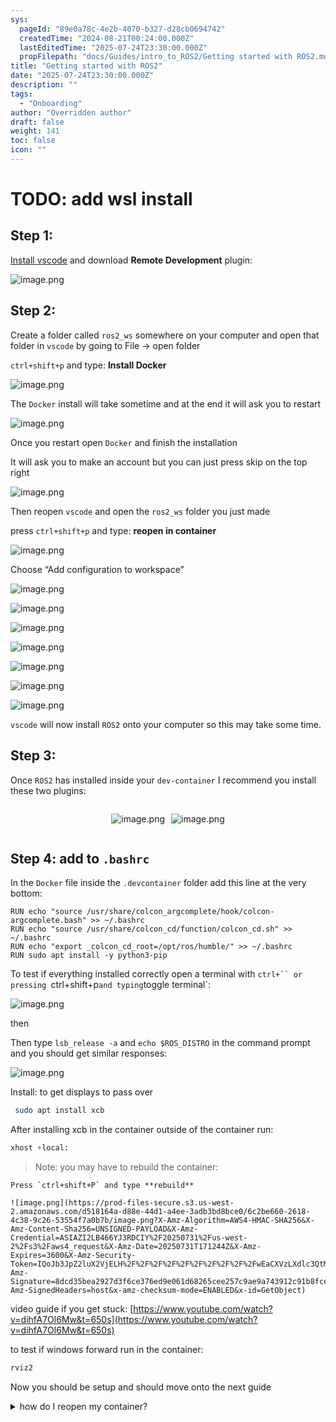 ```yaml
---
sys:
  pageId: "89e0a78c-4e2b-4070-b327-d28cb0694742"
  createdTime: "2024-08-21T00:24:00.000Z"
  lastEditedTime: "2025-07-24T23:30:00.000Z"
  propFilepath: "docs/Guides/intro_to_ROS2/Getting started with ROS2.md"
title: "Getting started with ROS2"
date: "2025-07-24T23:30:00.000Z"
description: ""
tags:
  - "Onboarding"
author: "Overridden author"
draft: false
weight: 141
toc: false
icon: ""
---
```


# TODO: add wsl install

## Step 1:

[Install vscode](https://code.visualstudio.com/download) and download **Remote Development** plugin:

![image.png](https://prod-files-secure.s3.us-west-2.amazonaws.com/d518164a-d88e-44d1-a4ee-3adb3bd8bce0/efb52993-1881-4a40-b95e-6f020334f022/image.png?X-Amz-Algorithm=AWS4-HMAC-SHA256&X-Amz-Content-Sha256=UNSIGNED-PAYLOAD&X-Amz-Credential=ASIAZI2LB46645K3P34P%2F20250731%2Fus-west-2%2Fs3%2Faws4_request&X-Amz-Date=20250731T171239Z&X-Amz-Expires=3600&X-Amz-Security-Token=IQoJb3JpZ2luX2VjELH%2F%2F%2F%2F%2F%2F%2F%2F%2F%2FwEaCXVzLXdlc3QtMiJHMEUCIAFUIW7LtYigpakWJt7v%2BsEnrb0e0TAEXr%2F6NHPZ0rUrAiEA17hmeRJBBhWXb%2Bb82sSVcUTQ16LfrvxI4xJbbKWVtMAqiAQI2v%2F%2F%2F%2F%2F%2F%2F%2F%2F%2FARAAGgw2Mzc0MjMxODM4MDUiDGtm29MaHZUGQ8XAOircA8RIJMq6yglP1O9fMF0KXUijGxx3l7aI%2FwjRSsl79piyfTXwR5er92Z5aBmQvBFAMEpDgQOvYTyz6yOLxs2%2B9AjyvRE5Sz27sPcz7y0lfEpzfGhNo1ih5CJmw4ar%2Fxo%2BWUS2L9j%2FzrljRMzCdZl97Rewfle0SqXQ%2FYzxK%2Fb8M0LNy63zHW84NcwWuEqTnT0oldLQT1KgKoYjhLA9OyIZas9asNkymEfLdeSj7bhCBCDI%2BFPETlQ8ia2n%2BtzAoXpqRZ7aR4sbk9njtVW9oyu5f8GlwkPZ8c9fa0AJYyj24fSgcI7eBeStu6adICO9XpGMZTiIbsSKmJEJykNXH5HV6CufW0%2B4cxnkrYiTmpljXiD110s4y1VkjY2yDxdJa5GfgLC7e0VuEG0hJpLI%2Fo%2Fydj9WSbrjdKHCNS8oXee8P%2BZ9lbTFiMJJ3HIdc8IajKC%2B7r9Dma9upN%2BDXEoqph9LD3D9PEv7oHOx7BwkIgnEK3Fh3H2zd3HnYTrrq4%2FmFTe6R8lgJnnJwMt4HRg3oDLipjXUhfNW1Y6k7CaQr8p8dMbDwmQZ%2BYMsElhy0o%2FCOEXf2WD1DmXih3zT5UwR26Im%2FT0VeCHw69JhqdAKBgZlAgYLRj%2B%2BwpX4wJVV3KHIMN23rsQGOqUBhHIiiSK436%2Fj1cJFvL%2BbXiFw7h0mplyQ3op7batJ26qUcL%2FvfJn5TPGaU6WPbIWT4L2BLphUiNn%2BC6mppR7qigAPf%2FSdlFq0Z%2BmCoY9uAAeXXWzyAYIprh9jI6OL8vX9W9RpkQ53zgTJTx4oOvJfAdQid537WaxIgUceVKG1%2FSCkQTQbQuuDfxaS5zNAkHs4lzJPWm3T8KjVeT74%2FPVVxJ9iWnfg&X-Amz-Signature=782d8358dd5308f39c42970f8d644213ae1b24ece84f60a4bd3ecd71a08f1695&X-Amz-SignedHeaders=host&x-amz-checksum-mode=ENABLED&x-id=GetObject)

## Step 2:

Create a folder called `ros2_ws` somewhere on your computer and open that folder in `vscode` by going to File → open folder 

`ctrl+shift+p` and type: **Install Docker**

![image.png](https://prod-files-secure.s3.us-west-2.amazonaws.com/d518164a-d88e-44d1-a4ee-3adb3bd8bce0/2269dc0e-1cd5-47ff-bceb-c04ad9b2eab0/image.png?X-Amz-Algorithm=AWS4-HMAC-SHA256&X-Amz-Content-Sha256=UNSIGNED-PAYLOAD&X-Amz-Credential=ASIAZI2LB46645K3P34P%2F20250731%2Fus-west-2%2Fs3%2Faws4_request&X-Amz-Date=20250731T171239Z&X-Amz-Expires=3600&X-Amz-Security-Token=IQoJb3JpZ2luX2VjELH%2F%2F%2F%2F%2F%2F%2F%2F%2F%2FwEaCXVzLXdlc3QtMiJHMEUCIAFUIW7LtYigpakWJt7v%2BsEnrb0e0TAEXr%2F6NHPZ0rUrAiEA17hmeRJBBhWXb%2Bb82sSVcUTQ16LfrvxI4xJbbKWVtMAqiAQI2v%2F%2F%2F%2F%2F%2F%2F%2F%2F%2FARAAGgw2Mzc0MjMxODM4MDUiDGtm29MaHZUGQ8XAOircA8RIJMq6yglP1O9fMF0KXUijGxx3l7aI%2FwjRSsl79piyfTXwR5er92Z5aBmQvBFAMEpDgQOvYTyz6yOLxs2%2B9AjyvRE5Sz27sPcz7y0lfEpzfGhNo1ih5CJmw4ar%2Fxo%2BWUS2L9j%2FzrljRMzCdZl97Rewfle0SqXQ%2FYzxK%2Fb8M0LNy63zHW84NcwWuEqTnT0oldLQT1KgKoYjhLA9OyIZas9asNkymEfLdeSj7bhCBCDI%2BFPETlQ8ia2n%2BtzAoXpqRZ7aR4sbk9njtVW9oyu5f8GlwkPZ8c9fa0AJYyj24fSgcI7eBeStu6adICO9XpGMZTiIbsSKmJEJykNXH5HV6CufW0%2B4cxnkrYiTmpljXiD110s4y1VkjY2yDxdJa5GfgLC7e0VuEG0hJpLI%2Fo%2Fydj9WSbrjdKHCNS8oXee8P%2BZ9lbTFiMJJ3HIdc8IajKC%2B7r9Dma9upN%2BDXEoqph9LD3D9PEv7oHOx7BwkIgnEK3Fh3H2zd3HnYTrrq4%2FmFTe6R8lgJnnJwMt4HRg3oDLipjXUhfNW1Y6k7CaQr8p8dMbDwmQZ%2BYMsElhy0o%2FCOEXf2WD1DmXih3zT5UwR26Im%2FT0VeCHw69JhqdAKBgZlAgYLRj%2B%2BwpX4wJVV3KHIMN23rsQGOqUBhHIiiSK436%2Fj1cJFvL%2BbXiFw7h0mplyQ3op7batJ26qUcL%2FvfJn5TPGaU6WPbIWT4L2BLphUiNn%2BC6mppR7qigAPf%2FSdlFq0Z%2BmCoY9uAAeXXWzyAYIprh9jI6OL8vX9W9RpkQ53zgTJTx4oOvJfAdQid537WaxIgUceVKG1%2FSCkQTQbQuuDfxaS5zNAkHs4lzJPWm3T8KjVeT74%2FPVVxJ9iWnfg&X-Amz-Signature=f90e21ebf1abefbda358f3132dc1bd725d5af0a9f19b9d4b3ee6ab8e223b7632&X-Amz-SignedHeaders=host&x-amz-checksum-mode=ENABLED&x-id=GetObject)

The `Docker` install will take sometime and at the end it will ask you to restart

![image.png](https://prod-files-secure.s3.us-west-2.amazonaws.com/d518164a-d88e-44d1-a4ee-3adb3bd8bce0/ed233f78-be33-4b1f-b89c-9c346c0e961e/image.png?X-Amz-Algorithm=AWS4-HMAC-SHA256&X-Amz-Content-Sha256=UNSIGNED-PAYLOAD&X-Amz-Credential=ASIAZI2LB46645K3P34P%2F20250731%2Fus-west-2%2Fs3%2Faws4_request&X-Amz-Date=20250731T171239Z&X-Amz-Expires=3600&X-Amz-Security-Token=IQoJb3JpZ2luX2VjELH%2F%2F%2F%2F%2F%2F%2F%2F%2F%2FwEaCXVzLXdlc3QtMiJHMEUCIAFUIW7LtYigpakWJt7v%2BsEnrb0e0TAEXr%2F6NHPZ0rUrAiEA17hmeRJBBhWXb%2Bb82sSVcUTQ16LfrvxI4xJbbKWVtMAqiAQI2v%2F%2F%2F%2F%2F%2F%2F%2F%2F%2FARAAGgw2Mzc0MjMxODM4MDUiDGtm29MaHZUGQ8XAOircA8RIJMq6yglP1O9fMF0KXUijGxx3l7aI%2FwjRSsl79piyfTXwR5er92Z5aBmQvBFAMEpDgQOvYTyz6yOLxs2%2B9AjyvRE5Sz27sPcz7y0lfEpzfGhNo1ih5CJmw4ar%2Fxo%2BWUS2L9j%2FzrljRMzCdZl97Rewfle0SqXQ%2FYzxK%2Fb8M0LNy63zHW84NcwWuEqTnT0oldLQT1KgKoYjhLA9OyIZas9asNkymEfLdeSj7bhCBCDI%2BFPETlQ8ia2n%2BtzAoXpqRZ7aR4sbk9njtVW9oyu5f8GlwkPZ8c9fa0AJYyj24fSgcI7eBeStu6adICO9XpGMZTiIbsSKmJEJykNXH5HV6CufW0%2B4cxnkrYiTmpljXiD110s4y1VkjY2yDxdJa5GfgLC7e0VuEG0hJpLI%2Fo%2Fydj9WSbrjdKHCNS8oXee8P%2BZ9lbTFiMJJ3HIdc8IajKC%2B7r9Dma9upN%2BDXEoqph9LD3D9PEv7oHOx7BwkIgnEK3Fh3H2zd3HnYTrrq4%2FmFTe6R8lgJnnJwMt4HRg3oDLipjXUhfNW1Y6k7CaQr8p8dMbDwmQZ%2BYMsElhy0o%2FCOEXf2WD1DmXih3zT5UwR26Im%2FT0VeCHw69JhqdAKBgZlAgYLRj%2B%2BwpX4wJVV3KHIMN23rsQGOqUBhHIiiSK436%2Fj1cJFvL%2BbXiFw7h0mplyQ3op7batJ26qUcL%2FvfJn5TPGaU6WPbIWT4L2BLphUiNn%2BC6mppR7qigAPf%2FSdlFq0Z%2BmCoY9uAAeXXWzyAYIprh9jI6OL8vX9W9RpkQ53zgTJTx4oOvJfAdQid537WaxIgUceVKG1%2FSCkQTQbQuuDfxaS5zNAkHs4lzJPWm3T8KjVeT74%2FPVVxJ9iWnfg&X-Amz-Signature=cb4b00990fb99b6c63805e26ac12fc3f0818b6f8b289b5e014e18e5ed509af65&X-Amz-SignedHeaders=host&x-amz-checksum-mode=ENABLED&x-id=GetObject)

Once you restart open `Docker` and finish the installation

It will ask you to make an account but you can just press skip on the top right

![image.png](https://prod-files-secure.s3.us-west-2.amazonaws.com/d518164a-d88e-44d1-a4ee-3adb3bd8bce0/21010ad9-1659-4fd9-9f59-9932a09b2a3d/image.png?X-Amz-Algorithm=AWS4-HMAC-SHA256&X-Amz-Content-Sha256=UNSIGNED-PAYLOAD&X-Amz-Credential=ASIAZI2LB46645K3P34P%2F20250731%2Fus-west-2%2Fs3%2Faws4_request&X-Amz-Date=20250731T171239Z&X-Amz-Expires=3600&X-Amz-Security-Token=IQoJb3JpZ2luX2VjELH%2F%2F%2F%2F%2F%2F%2F%2F%2F%2FwEaCXVzLXdlc3QtMiJHMEUCIAFUIW7LtYigpakWJt7v%2BsEnrb0e0TAEXr%2F6NHPZ0rUrAiEA17hmeRJBBhWXb%2Bb82sSVcUTQ16LfrvxI4xJbbKWVtMAqiAQI2v%2F%2F%2F%2F%2F%2F%2F%2F%2F%2FARAAGgw2Mzc0MjMxODM4MDUiDGtm29MaHZUGQ8XAOircA8RIJMq6yglP1O9fMF0KXUijGxx3l7aI%2FwjRSsl79piyfTXwR5er92Z5aBmQvBFAMEpDgQOvYTyz6yOLxs2%2B9AjyvRE5Sz27sPcz7y0lfEpzfGhNo1ih5CJmw4ar%2Fxo%2BWUS2L9j%2FzrljRMzCdZl97Rewfle0SqXQ%2FYzxK%2Fb8M0LNy63zHW84NcwWuEqTnT0oldLQT1KgKoYjhLA9OyIZas9asNkymEfLdeSj7bhCBCDI%2BFPETlQ8ia2n%2BtzAoXpqRZ7aR4sbk9njtVW9oyu5f8GlwkPZ8c9fa0AJYyj24fSgcI7eBeStu6adICO9XpGMZTiIbsSKmJEJykNXH5HV6CufW0%2B4cxnkrYiTmpljXiD110s4y1VkjY2yDxdJa5GfgLC7e0VuEG0hJpLI%2Fo%2Fydj9WSbrjdKHCNS8oXee8P%2BZ9lbTFiMJJ3HIdc8IajKC%2B7r9Dma9upN%2BDXEoqph9LD3D9PEv7oHOx7BwkIgnEK3Fh3H2zd3HnYTrrq4%2FmFTe6R8lgJnnJwMt4HRg3oDLipjXUhfNW1Y6k7CaQr8p8dMbDwmQZ%2BYMsElhy0o%2FCOEXf2WD1DmXih3zT5UwR26Im%2FT0VeCHw69JhqdAKBgZlAgYLRj%2B%2BwpX4wJVV3KHIMN23rsQGOqUBhHIiiSK436%2Fj1cJFvL%2BbXiFw7h0mplyQ3op7batJ26qUcL%2FvfJn5TPGaU6WPbIWT4L2BLphUiNn%2BC6mppR7qigAPf%2FSdlFq0Z%2BmCoY9uAAeXXWzyAYIprh9jI6OL8vX9W9RpkQ53zgTJTx4oOvJfAdQid537WaxIgUceVKG1%2FSCkQTQbQuuDfxaS5zNAkHs4lzJPWm3T8KjVeT74%2FPVVxJ9iWnfg&X-Amz-Signature=112a7300918b445246a0cb33829d3a94d3fe57bb866654ca2dc5e2eaf0116f57&X-Amz-SignedHeaders=host&x-amz-checksum-mode=ENABLED&x-id=GetObject)

Then reopen `vscode` and open the `ros2_ws` folder you just made

press `ctrl+shift+p` and type: **reopen in container**

![image.png](https://prod-files-secure.s3.us-west-2.amazonaws.com/d518164a-d88e-44d1-a4ee-3adb3bd8bce0/4e93b8c2-41ad-488c-8095-c74205196118/image.png?X-Amz-Algorithm=AWS4-HMAC-SHA256&X-Amz-Content-Sha256=UNSIGNED-PAYLOAD&X-Amz-Credential=ASIAZI2LB46645K3P34P%2F20250731%2Fus-west-2%2Fs3%2Faws4_request&X-Amz-Date=20250731T171239Z&X-Amz-Expires=3600&X-Amz-Security-Token=IQoJb3JpZ2luX2VjELH%2F%2F%2F%2F%2F%2F%2F%2F%2F%2FwEaCXVzLXdlc3QtMiJHMEUCIAFUIW7LtYigpakWJt7v%2BsEnrb0e0TAEXr%2F6NHPZ0rUrAiEA17hmeRJBBhWXb%2Bb82sSVcUTQ16LfrvxI4xJbbKWVtMAqiAQI2v%2F%2F%2F%2F%2F%2F%2F%2F%2F%2FARAAGgw2Mzc0MjMxODM4MDUiDGtm29MaHZUGQ8XAOircA8RIJMq6yglP1O9fMF0KXUijGxx3l7aI%2FwjRSsl79piyfTXwR5er92Z5aBmQvBFAMEpDgQOvYTyz6yOLxs2%2B9AjyvRE5Sz27sPcz7y0lfEpzfGhNo1ih5CJmw4ar%2Fxo%2BWUS2L9j%2FzrljRMzCdZl97Rewfle0SqXQ%2FYzxK%2Fb8M0LNy63zHW84NcwWuEqTnT0oldLQT1KgKoYjhLA9OyIZas9asNkymEfLdeSj7bhCBCDI%2BFPETlQ8ia2n%2BtzAoXpqRZ7aR4sbk9njtVW9oyu5f8GlwkPZ8c9fa0AJYyj24fSgcI7eBeStu6adICO9XpGMZTiIbsSKmJEJykNXH5HV6CufW0%2B4cxnkrYiTmpljXiD110s4y1VkjY2yDxdJa5GfgLC7e0VuEG0hJpLI%2Fo%2Fydj9WSbrjdKHCNS8oXee8P%2BZ9lbTFiMJJ3HIdc8IajKC%2B7r9Dma9upN%2BDXEoqph9LD3D9PEv7oHOx7BwkIgnEK3Fh3H2zd3HnYTrrq4%2FmFTe6R8lgJnnJwMt4HRg3oDLipjXUhfNW1Y6k7CaQr8p8dMbDwmQZ%2BYMsElhy0o%2FCOEXf2WD1DmXih3zT5UwR26Im%2FT0VeCHw69JhqdAKBgZlAgYLRj%2B%2BwpX4wJVV3KHIMN23rsQGOqUBhHIiiSK436%2Fj1cJFvL%2BbXiFw7h0mplyQ3op7batJ26qUcL%2FvfJn5TPGaU6WPbIWT4L2BLphUiNn%2BC6mppR7qigAPf%2FSdlFq0Z%2BmCoY9uAAeXXWzyAYIprh9jI6OL8vX9W9RpkQ53zgTJTx4oOvJfAdQid537WaxIgUceVKG1%2FSCkQTQbQuuDfxaS5zNAkHs4lzJPWm3T8KjVeT74%2FPVVxJ9iWnfg&X-Amz-Signature=6f10c4c137ccdd6221823ac23245a09a7e474d7efd77636e9084863013c0823c&X-Amz-SignedHeaders=host&x-amz-checksum-mode=ENABLED&x-id=GetObject)

Choose “Add configuration to workspace”

![image.png](https://prod-files-secure.s3.us-west-2.amazonaws.com/d518164a-d88e-44d1-a4ee-3adb3bd8bce0/9560b282-5060-4989-ba37-97e7b2c22476/image.png?X-Amz-Algorithm=AWS4-HMAC-SHA256&X-Amz-Content-Sha256=UNSIGNED-PAYLOAD&X-Amz-Credential=ASIAZI2LB46645K3P34P%2F20250731%2Fus-west-2%2Fs3%2Faws4_request&X-Amz-Date=20250731T171239Z&X-Amz-Expires=3600&X-Amz-Security-Token=IQoJb3JpZ2luX2VjELH%2F%2F%2F%2F%2F%2F%2F%2F%2F%2FwEaCXVzLXdlc3QtMiJHMEUCIAFUIW7LtYigpakWJt7v%2BsEnrb0e0TAEXr%2F6NHPZ0rUrAiEA17hmeRJBBhWXb%2Bb82sSVcUTQ16LfrvxI4xJbbKWVtMAqiAQI2v%2F%2F%2F%2F%2F%2F%2F%2F%2F%2FARAAGgw2Mzc0MjMxODM4MDUiDGtm29MaHZUGQ8XAOircA8RIJMq6yglP1O9fMF0KXUijGxx3l7aI%2FwjRSsl79piyfTXwR5er92Z5aBmQvBFAMEpDgQOvYTyz6yOLxs2%2B9AjyvRE5Sz27sPcz7y0lfEpzfGhNo1ih5CJmw4ar%2Fxo%2BWUS2L9j%2FzrljRMzCdZl97Rewfle0SqXQ%2FYzxK%2Fb8M0LNy63zHW84NcwWuEqTnT0oldLQT1KgKoYjhLA9OyIZas9asNkymEfLdeSj7bhCBCDI%2BFPETlQ8ia2n%2BtzAoXpqRZ7aR4sbk9njtVW9oyu5f8GlwkPZ8c9fa0AJYyj24fSgcI7eBeStu6adICO9XpGMZTiIbsSKmJEJykNXH5HV6CufW0%2B4cxnkrYiTmpljXiD110s4y1VkjY2yDxdJa5GfgLC7e0VuEG0hJpLI%2Fo%2Fydj9WSbrjdKHCNS8oXee8P%2BZ9lbTFiMJJ3HIdc8IajKC%2B7r9Dma9upN%2BDXEoqph9LD3D9PEv7oHOx7BwkIgnEK3Fh3H2zd3HnYTrrq4%2FmFTe6R8lgJnnJwMt4HRg3oDLipjXUhfNW1Y6k7CaQr8p8dMbDwmQZ%2BYMsElhy0o%2FCOEXf2WD1DmXih3zT5UwR26Im%2FT0VeCHw69JhqdAKBgZlAgYLRj%2B%2BwpX4wJVV3KHIMN23rsQGOqUBhHIiiSK436%2Fj1cJFvL%2BbXiFw7h0mplyQ3op7batJ26qUcL%2FvfJn5TPGaU6WPbIWT4L2BLphUiNn%2BC6mppR7qigAPf%2FSdlFq0Z%2BmCoY9uAAeXXWzyAYIprh9jI6OL8vX9W9RpkQ53zgTJTx4oOvJfAdQid537WaxIgUceVKG1%2FSCkQTQbQuuDfxaS5zNAkHs4lzJPWm3T8KjVeT74%2FPVVxJ9iWnfg&X-Amz-Signature=fd5b84fd6d806b30e50862b212d689ff634433711b8192f82a9c7c34d027e755&X-Amz-SignedHeaders=host&x-amz-checksum-mode=ENABLED&x-id=GetObject)

![image.png](https://prod-files-secure.s3.us-west-2.amazonaws.com/d518164a-d88e-44d1-a4ee-3adb3bd8bce0/2ee63f81-886b-48e8-a553-dc6e5eac99e4/image.png?X-Amz-Algorithm=AWS4-HMAC-SHA256&X-Amz-Content-Sha256=UNSIGNED-PAYLOAD&X-Amz-Credential=ASIAZI2LB46645K3P34P%2F20250731%2Fus-west-2%2Fs3%2Faws4_request&X-Amz-Date=20250731T171239Z&X-Amz-Expires=3600&X-Amz-Security-Token=IQoJb3JpZ2luX2VjELH%2F%2F%2F%2F%2F%2F%2F%2F%2F%2FwEaCXVzLXdlc3QtMiJHMEUCIAFUIW7LtYigpakWJt7v%2BsEnrb0e0TAEXr%2F6NHPZ0rUrAiEA17hmeRJBBhWXb%2Bb82sSVcUTQ16LfrvxI4xJbbKWVtMAqiAQI2v%2F%2F%2F%2F%2F%2F%2F%2F%2F%2FARAAGgw2Mzc0MjMxODM4MDUiDGtm29MaHZUGQ8XAOircA8RIJMq6yglP1O9fMF0KXUijGxx3l7aI%2FwjRSsl79piyfTXwR5er92Z5aBmQvBFAMEpDgQOvYTyz6yOLxs2%2B9AjyvRE5Sz27sPcz7y0lfEpzfGhNo1ih5CJmw4ar%2Fxo%2BWUS2L9j%2FzrljRMzCdZl97Rewfle0SqXQ%2FYzxK%2Fb8M0LNy63zHW84NcwWuEqTnT0oldLQT1KgKoYjhLA9OyIZas9asNkymEfLdeSj7bhCBCDI%2BFPETlQ8ia2n%2BtzAoXpqRZ7aR4sbk9njtVW9oyu5f8GlwkPZ8c9fa0AJYyj24fSgcI7eBeStu6adICO9XpGMZTiIbsSKmJEJykNXH5HV6CufW0%2B4cxnkrYiTmpljXiD110s4y1VkjY2yDxdJa5GfgLC7e0VuEG0hJpLI%2Fo%2Fydj9WSbrjdKHCNS8oXee8P%2BZ9lbTFiMJJ3HIdc8IajKC%2B7r9Dma9upN%2BDXEoqph9LD3D9PEv7oHOx7BwkIgnEK3Fh3H2zd3HnYTrrq4%2FmFTe6R8lgJnnJwMt4HRg3oDLipjXUhfNW1Y6k7CaQr8p8dMbDwmQZ%2BYMsElhy0o%2FCOEXf2WD1DmXih3zT5UwR26Im%2FT0VeCHw69JhqdAKBgZlAgYLRj%2B%2BwpX4wJVV3KHIMN23rsQGOqUBhHIiiSK436%2Fj1cJFvL%2BbXiFw7h0mplyQ3op7batJ26qUcL%2FvfJn5TPGaU6WPbIWT4L2BLphUiNn%2BC6mppR7qigAPf%2FSdlFq0Z%2BmCoY9uAAeXXWzyAYIprh9jI6OL8vX9W9RpkQ53zgTJTx4oOvJfAdQid537WaxIgUceVKG1%2FSCkQTQbQuuDfxaS5zNAkHs4lzJPWm3T8KjVeT74%2FPVVxJ9iWnfg&X-Amz-Signature=898f401c2958ccdae1c279c1e5ff8af5608f406bc76004d38eaf91dc2bb4f88e&X-Amz-SignedHeaders=host&x-amz-checksum-mode=ENABLED&x-id=GetObject)

![image.png](https://prod-files-secure.s3.us-west-2.amazonaws.com/d518164a-d88e-44d1-a4ee-3adb3bd8bce0/e0fd626c-c8b6-4b2c-95d1-fa4c26514504/image.png?X-Amz-Algorithm=AWS4-HMAC-SHA256&X-Amz-Content-Sha256=UNSIGNED-PAYLOAD&X-Amz-Credential=ASIAZI2LB46645K3P34P%2F20250731%2Fus-west-2%2Fs3%2Faws4_request&X-Amz-Date=20250731T171239Z&X-Amz-Expires=3600&X-Amz-Security-Token=IQoJb3JpZ2luX2VjELH%2F%2F%2F%2F%2F%2F%2F%2F%2F%2FwEaCXVzLXdlc3QtMiJHMEUCIAFUIW7LtYigpakWJt7v%2BsEnrb0e0TAEXr%2F6NHPZ0rUrAiEA17hmeRJBBhWXb%2Bb82sSVcUTQ16LfrvxI4xJbbKWVtMAqiAQI2v%2F%2F%2F%2F%2F%2F%2F%2F%2F%2FARAAGgw2Mzc0MjMxODM4MDUiDGtm29MaHZUGQ8XAOircA8RIJMq6yglP1O9fMF0KXUijGxx3l7aI%2FwjRSsl79piyfTXwR5er92Z5aBmQvBFAMEpDgQOvYTyz6yOLxs2%2B9AjyvRE5Sz27sPcz7y0lfEpzfGhNo1ih5CJmw4ar%2Fxo%2BWUS2L9j%2FzrljRMzCdZl97Rewfle0SqXQ%2FYzxK%2Fb8M0LNy63zHW84NcwWuEqTnT0oldLQT1KgKoYjhLA9OyIZas9asNkymEfLdeSj7bhCBCDI%2BFPETlQ8ia2n%2BtzAoXpqRZ7aR4sbk9njtVW9oyu5f8GlwkPZ8c9fa0AJYyj24fSgcI7eBeStu6adICO9XpGMZTiIbsSKmJEJykNXH5HV6CufW0%2B4cxnkrYiTmpljXiD110s4y1VkjY2yDxdJa5GfgLC7e0VuEG0hJpLI%2Fo%2Fydj9WSbrjdKHCNS8oXee8P%2BZ9lbTFiMJJ3HIdc8IajKC%2B7r9Dma9upN%2BDXEoqph9LD3D9PEv7oHOx7BwkIgnEK3Fh3H2zd3HnYTrrq4%2FmFTe6R8lgJnnJwMt4HRg3oDLipjXUhfNW1Y6k7CaQr8p8dMbDwmQZ%2BYMsElhy0o%2FCOEXf2WD1DmXih3zT5UwR26Im%2FT0VeCHw69JhqdAKBgZlAgYLRj%2B%2BwpX4wJVV3KHIMN23rsQGOqUBhHIiiSK436%2Fj1cJFvL%2BbXiFw7h0mplyQ3op7batJ26qUcL%2FvfJn5TPGaU6WPbIWT4L2BLphUiNn%2BC6mppR7qigAPf%2FSdlFq0Z%2BmCoY9uAAeXXWzyAYIprh9jI6OL8vX9W9RpkQ53zgTJTx4oOvJfAdQid537WaxIgUceVKG1%2FSCkQTQbQuuDfxaS5zNAkHs4lzJPWm3T8KjVeT74%2FPVVxJ9iWnfg&X-Amz-Signature=5a550e8d1dc65242cb89da3e3ed0e90e8e3dbda619f1c73085ac2a93dfb5349f&X-Amz-SignedHeaders=host&x-amz-checksum-mode=ENABLED&x-id=GetObject)

![image.png](https://prod-files-secure.s3.us-west-2.amazonaws.com/d518164a-d88e-44d1-a4ee-3adb3bd8bce0/a2e13f50-d2ab-4719-a4c2-7ced634bfc9d/image.png?X-Amz-Algorithm=AWS4-HMAC-SHA256&X-Amz-Content-Sha256=UNSIGNED-PAYLOAD&X-Amz-Credential=ASIAZI2LB46645K3P34P%2F20250731%2Fus-west-2%2Fs3%2Faws4_request&X-Amz-Date=20250731T171239Z&X-Amz-Expires=3600&X-Amz-Security-Token=IQoJb3JpZ2luX2VjELH%2F%2F%2F%2F%2F%2F%2F%2F%2F%2FwEaCXVzLXdlc3QtMiJHMEUCIAFUIW7LtYigpakWJt7v%2BsEnrb0e0TAEXr%2F6NHPZ0rUrAiEA17hmeRJBBhWXb%2Bb82sSVcUTQ16LfrvxI4xJbbKWVtMAqiAQI2v%2F%2F%2F%2F%2F%2F%2F%2F%2F%2FARAAGgw2Mzc0MjMxODM4MDUiDGtm29MaHZUGQ8XAOircA8RIJMq6yglP1O9fMF0KXUijGxx3l7aI%2FwjRSsl79piyfTXwR5er92Z5aBmQvBFAMEpDgQOvYTyz6yOLxs2%2B9AjyvRE5Sz27sPcz7y0lfEpzfGhNo1ih5CJmw4ar%2Fxo%2BWUS2L9j%2FzrljRMzCdZl97Rewfle0SqXQ%2FYzxK%2Fb8M0LNy63zHW84NcwWuEqTnT0oldLQT1KgKoYjhLA9OyIZas9asNkymEfLdeSj7bhCBCDI%2BFPETlQ8ia2n%2BtzAoXpqRZ7aR4sbk9njtVW9oyu5f8GlwkPZ8c9fa0AJYyj24fSgcI7eBeStu6adICO9XpGMZTiIbsSKmJEJykNXH5HV6CufW0%2B4cxnkrYiTmpljXiD110s4y1VkjY2yDxdJa5GfgLC7e0VuEG0hJpLI%2Fo%2Fydj9WSbrjdKHCNS8oXee8P%2BZ9lbTFiMJJ3HIdc8IajKC%2B7r9Dma9upN%2BDXEoqph9LD3D9PEv7oHOx7BwkIgnEK3Fh3H2zd3HnYTrrq4%2FmFTe6R8lgJnnJwMt4HRg3oDLipjXUhfNW1Y6k7CaQr8p8dMbDwmQZ%2BYMsElhy0o%2FCOEXf2WD1DmXih3zT5UwR26Im%2FT0VeCHw69JhqdAKBgZlAgYLRj%2B%2BwpX4wJVV3KHIMN23rsQGOqUBhHIiiSK436%2Fj1cJFvL%2BbXiFw7h0mplyQ3op7batJ26qUcL%2FvfJn5TPGaU6WPbIWT4L2BLphUiNn%2BC6mppR7qigAPf%2FSdlFq0Z%2BmCoY9uAAeXXWzyAYIprh9jI6OL8vX9W9RpkQ53zgTJTx4oOvJfAdQid537WaxIgUceVKG1%2FSCkQTQbQuuDfxaS5zNAkHs4lzJPWm3T8KjVeT74%2FPVVxJ9iWnfg&X-Amz-Signature=8f8c3424f5e9dd32b681eb7a507c63d752ab18f15f9b43e0bbd5dbff339dc326&X-Amz-SignedHeaders=host&x-amz-checksum-mode=ENABLED&x-id=GetObject)

![image.png](https://prod-files-secure.s3.us-west-2.amazonaws.com/d518164a-d88e-44d1-a4ee-3adb3bd8bce0/6cc478ad-aaba-4bf7-9fcc-403277ab896c/image.png?X-Amz-Algorithm=AWS4-HMAC-SHA256&X-Amz-Content-Sha256=UNSIGNED-PAYLOAD&X-Amz-Credential=ASIAZI2LB46645K3P34P%2F20250731%2Fus-west-2%2Fs3%2Faws4_request&X-Amz-Date=20250731T171239Z&X-Amz-Expires=3600&X-Amz-Security-Token=IQoJb3JpZ2luX2VjELH%2F%2F%2F%2F%2F%2F%2F%2F%2F%2FwEaCXVzLXdlc3QtMiJHMEUCIAFUIW7LtYigpakWJt7v%2BsEnrb0e0TAEXr%2F6NHPZ0rUrAiEA17hmeRJBBhWXb%2Bb82sSVcUTQ16LfrvxI4xJbbKWVtMAqiAQI2v%2F%2F%2F%2F%2F%2F%2F%2F%2F%2FARAAGgw2Mzc0MjMxODM4MDUiDGtm29MaHZUGQ8XAOircA8RIJMq6yglP1O9fMF0KXUijGxx3l7aI%2FwjRSsl79piyfTXwR5er92Z5aBmQvBFAMEpDgQOvYTyz6yOLxs2%2B9AjyvRE5Sz27sPcz7y0lfEpzfGhNo1ih5CJmw4ar%2Fxo%2BWUS2L9j%2FzrljRMzCdZl97Rewfle0SqXQ%2FYzxK%2Fb8M0LNy63zHW84NcwWuEqTnT0oldLQT1KgKoYjhLA9OyIZas9asNkymEfLdeSj7bhCBCDI%2BFPETlQ8ia2n%2BtzAoXpqRZ7aR4sbk9njtVW9oyu5f8GlwkPZ8c9fa0AJYyj24fSgcI7eBeStu6adICO9XpGMZTiIbsSKmJEJykNXH5HV6CufW0%2B4cxnkrYiTmpljXiD110s4y1VkjY2yDxdJa5GfgLC7e0VuEG0hJpLI%2Fo%2Fydj9WSbrjdKHCNS8oXee8P%2BZ9lbTFiMJJ3HIdc8IajKC%2B7r9Dma9upN%2BDXEoqph9LD3D9PEv7oHOx7BwkIgnEK3Fh3H2zd3HnYTrrq4%2FmFTe6R8lgJnnJwMt4HRg3oDLipjXUhfNW1Y6k7CaQr8p8dMbDwmQZ%2BYMsElhy0o%2FCOEXf2WD1DmXih3zT5UwR26Im%2FT0VeCHw69JhqdAKBgZlAgYLRj%2B%2BwpX4wJVV3KHIMN23rsQGOqUBhHIiiSK436%2Fj1cJFvL%2BbXiFw7h0mplyQ3op7batJ26qUcL%2FvfJn5TPGaU6WPbIWT4L2BLphUiNn%2BC6mppR7qigAPf%2FSdlFq0Z%2BmCoY9uAAeXXWzyAYIprh9jI6OL8vX9W9RpkQ53zgTJTx4oOvJfAdQid537WaxIgUceVKG1%2FSCkQTQbQuuDfxaS5zNAkHs4lzJPWm3T8KjVeT74%2FPVVxJ9iWnfg&X-Amz-Signature=8ac6ef4ab0c5313d6b534815bc1b6cd849862ab86803eb09ae64b974a8edf80d&X-Amz-SignedHeaders=host&x-amz-checksum-mode=ENABLED&x-id=GetObject)

![image.png](https://prod-files-secure.s3.us-west-2.amazonaws.com/d518164a-d88e-44d1-a4ee-3adb3bd8bce0/53255b28-f75e-430f-b9e3-c0ac8577e42b/image.png?X-Amz-Algorithm=AWS4-HMAC-SHA256&X-Amz-Content-Sha256=UNSIGNED-PAYLOAD&X-Amz-Credential=ASIAZI2LB46645K3P34P%2F20250731%2Fus-west-2%2Fs3%2Faws4_request&X-Amz-Date=20250731T171239Z&X-Amz-Expires=3600&X-Amz-Security-Token=IQoJb3JpZ2luX2VjELH%2F%2F%2F%2F%2F%2F%2F%2F%2F%2FwEaCXVzLXdlc3QtMiJHMEUCIAFUIW7LtYigpakWJt7v%2BsEnrb0e0TAEXr%2F6NHPZ0rUrAiEA17hmeRJBBhWXb%2Bb82sSVcUTQ16LfrvxI4xJbbKWVtMAqiAQI2v%2F%2F%2F%2F%2F%2F%2F%2F%2F%2FARAAGgw2Mzc0MjMxODM4MDUiDGtm29MaHZUGQ8XAOircA8RIJMq6yglP1O9fMF0KXUijGxx3l7aI%2FwjRSsl79piyfTXwR5er92Z5aBmQvBFAMEpDgQOvYTyz6yOLxs2%2B9AjyvRE5Sz27sPcz7y0lfEpzfGhNo1ih5CJmw4ar%2Fxo%2BWUS2L9j%2FzrljRMzCdZl97Rewfle0SqXQ%2FYzxK%2Fb8M0LNy63zHW84NcwWuEqTnT0oldLQT1KgKoYjhLA9OyIZas9asNkymEfLdeSj7bhCBCDI%2BFPETlQ8ia2n%2BtzAoXpqRZ7aR4sbk9njtVW9oyu5f8GlwkPZ8c9fa0AJYyj24fSgcI7eBeStu6adICO9XpGMZTiIbsSKmJEJykNXH5HV6CufW0%2B4cxnkrYiTmpljXiD110s4y1VkjY2yDxdJa5GfgLC7e0VuEG0hJpLI%2Fo%2Fydj9WSbrjdKHCNS8oXee8P%2BZ9lbTFiMJJ3HIdc8IajKC%2B7r9Dma9upN%2BDXEoqph9LD3D9PEv7oHOx7BwkIgnEK3Fh3H2zd3HnYTrrq4%2FmFTe6R8lgJnnJwMt4HRg3oDLipjXUhfNW1Y6k7CaQr8p8dMbDwmQZ%2BYMsElhy0o%2FCOEXf2WD1DmXih3zT5UwR26Im%2FT0VeCHw69JhqdAKBgZlAgYLRj%2B%2BwpX4wJVV3KHIMN23rsQGOqUBhHIiiSK436%2Fj1cJFvL%2BbXiFw7h0mplyQ3op7batJ26qUcL%2FvfJn5TPGaU6WPbIWT4L2BLphUiNn%2BC6mppR7qigAPf%2FSdlFq0Z%2BmCoY9uAAeXXWzyAYIprh9jI6OL8vX9W9RpkQ53zgTJTx4oOvJfAdQid537WaxIgUceVKG1%2FSCkQTQbQuuDfxaS5zNAkHs4lzJPWm3T8KjVeT74%2FPVVxJ9iWnfg&X-Amz-Signature=f24956dd149233a8f4b28432b2a569d4fec307475f09d95ec7348dc45a227560&X-Amz-SignedHeaders=host&x-amz-checksum-mode=ENABLED&x-id=GetObject)

![image.png](https://prod-files-secure.s3.us-west-2.amazonaws.com/d518164a-d88e-44d1-a4ee-3adb3bd8bce0/7c562767-5af9-4ffb-97d1-327bcdf4ee00/image.png?X-Amz-Algorithm=AWS4-HMAC-SHA256&X-Amz-Content-Sha256=UNSIGNED-PAYLOAD&X-Amz-Credential=ASIAZI2LB46645K3P34P%2F20250731%2Fus-west-2%2Fs3%2Faws4_request&X-Amz-Date=20250731T171239Z&X-Amz-Expires=3600&X-Amz-Security-Token=IQoJb3JpZ2luX2VjELH%2F%2F%2F%2F%2F%2F%2F%2F%2F%2FwEaCXVzLXdlc3QtMiJHMEUCIAFUIW7LtYigpakWJt7v%2BsEnrb0e0TAEXr%2F6NHPZ0rUrAiEA17hmeRJBBhWXb%2Bb82sSVcUTQ16LfrvxI4xJbbKWVtMAqiAQI2v%2F%2F%2F%2F%2F%2F%2F%2F%2F%2FARAAGgw2Mzc0MjMxODM4MDUiDGtm29MaHZUGQ8XAOircA8RIJMq6yglP1O9fMF0KXUijGxx3l7aI%2FwjRSsl79piyfTXwR5er92Z5aBmQvBFAMEpDgQOvYTyz6yOLxs2%2B9AjyvRE5Sz27sPcz7y0lfEpzfGhNo1ih5CJmw4ar%2Fxo%2BWUS2L9j%2FzrljRMzCdZl97Rewfle0SqXQ%2FYzxK%2Fb8M0LNy63zHW84NcwWuEqTnT0oldLQT1KgKoYjhLA9OyIZas9asNkymEfLdeSj7bhCBCDI%2BFPETlQ8ia2n%2BtzAoXpqRZ7aR4sbk9njtVW9oyu5f8GlwkPZ8c9fa0AJYyj24fSgcI7eBeStu6adICO9XpGMZTiIbsSKmJEJykNXH5HV6CufW0%2B4cxnkrYiTmpljXiD110s4y1VkjY2yDxdJa5GfgLC7e0VuEG0hJpLI%2Fo%2Fydj9WSbrjdKHCNS8oXee8P%2BZ9lbTFiMJJ3HIdc8IajKC%2B7r9Dma9upN%2BDXEoqph9LD3D9PEv7oHOx7BwkIgnEK3Fh3H2zd3HnYTrrq4%2FmFTe6R8lgJnnJwMt4HRg3oDLipjXUhfNW1Y6k7CaQr8p8dMbDwmQZ%2BYMsElhy0o%2FCOEXf2WD1DmXih3zT5UwR26Im%2FT0VeCHw69JhqdAKBgZlAgYLRj%2B%2BwpX4wJVV3KHIMN23rsQGOqUBhHIiiSK436%2Fj1cJFvL%2BbXiFw7h0mplyQ3op7batJ26qUcL%2FvfJn5TPGaU6WPbIWT4L2BLphUiNn%2BC6mppR7qigAPf%2FSdlFq0Z%2BmCoY9uAAeXXWzyAYIprh9jI6OL8vX9W9RpkQ53zgTJTx4oOvJfAdQid537WaxIgUceVKG1%2FSCkQTQbQuuDfxaS5zNAkHs4lzJPWm3T8KjVeT74%2FPVVxJ9iWnfg&X-Amz-Signature=e81a1e7d5c47517de26d2625f3914840356b836a0d18fef1605e4f251c7fd834&X-Amz-SignedHeaders=host&x-amz-checksum-mode=ENABLED&x-id=GetObject)

`vscode` will now install `ROS2` onto your computer so this may take some time.

## Step 3:

Once `ROS2` has installed inside your `dev-container` I recommend you install these two plugins:

<div style="display: flex;flex-direction: row; column-gap:10px; max-width: 630px;justify-content: center;">
<div>

![image.png](https://prod-files-secure.s3.us-west-2.amazonaws.com/d518164a-d88e-44d1-a4ee-3adb3bd8bce0/3fc3d550-5a54-4ba1-ba6b-faa01cdb7369/image.png?X-Amz-Algorithm=AWS4-HMAC-SHA256&X-Amz-Content-Sha256=UNSIGNED-PAYLOAD&X-Amz-Credential=ASIAZI2LB466UYYYK73Y%2F20250731%2Fus-west-2%2Fs3%2Faws4_request&X-Amz-Date=20250731T171243Z&X-Amz-Expires=3600&X-Amz-Security-Token=IQoJb3JpZ2luX2VjELH%2F%2F%2F%2F%2F%2F%2F%2F%2F%2FwEaCXVzLXdlc3QtMiJHMEUCICCLCZqDknpDYUmBFZjA6aF6QRMNzLhNxzXRUHuVt3nRAiEA4N4dn0IcSRPeID6opMZ4yq6%2F5WCNLkeKrhpdvt85d10qiAQI2v%2F%2F%2F%2F%2F%2F%2F%2F%2F%2FARAAGgw2Mzc0MjMxODM4MDUiDKSf4eTCtvXee%2FyiaircA2vm%2BE6XQAPQ%2BWdQwpVk4b12opvKJmtQe7guvSG0x6LbIf541d2y0%2FgOd3eiXiYei6RQmpmqxrIt2hcu8ladJLMbu8bmR%2BK8s4jvnsu8e76QRo5IX3YwDW59SJYJRE%2BwKdqL6EFqOnPgLLmfCWZVgueuRx9zj9eFFAfaoJl4aDdxdmmqrhUTkIAfhdOtU0icIjDDnVxDSF6MAAJtUUn%2BEEKTIiWyqJB%2BD8xjYn2wJfRPR9TBPjroEFZa1zzjwx%2Bzuo6ZzMSh4aggOdrmB2wz2epOenSIAJh8oZgADsReGSnjdGyoGSFu43hwheQWlVvhByaV2ByUhQw%2B4F2%2Fdo91RGzy1vTUE7mtbm4G%2BiMwfHmdymLaOKvn9yZriLsKd%2FTmRxZ0S27O8pDXpB7fw7eeIGEgupGU%2FKvEugf%2FsBjTiFeHbJgeOxFCPXJ1PSGU%2FSX%2F29iZrM07MDcKH7kaw98FGkIVwC%2FU2OEo%2FLkBk5KIG26%2B%2FSHCjtmNYSCLCcug6eo4kkkqAB1wkaBT7dR49zEJIdwR9QUP8%2BsJj%2Fjp0yVrWJqYOm4z40shlx0MC%2BFX5l5Kis%2Fl0SUgpGQOL5B4wo7xh1nZT0zbzQO1ha%2BdrY1gFDkxahQHVqWCBSMxcmCLMNm4rsQGOqUBCsLrHdtD0u17BfnfTRAlKYsiVmDqVFRtB9oGSaubtnE7%2Fno5Z78xQxlAeZ9o60T916ljcR44rPpuce0yGwEsoJ9mZN785L%2FQpp8V4wLVa3j1UnoUgZMysQdGUumdwDxfwQni%2BNkOPJzjR8wbykd9KzgDmtlBob%2FlbcLvRCiPd8ygc4tqAwPLSfT6wtc3BKVXkE%2FIMGqK2k0zR8N7GuoNPNZDTU0c&X-Amz-Signature=a47d6736ac73f93983e3e68ddbbec78c2a28ec4c35165b04b63fe9d947d9cc10&X-Amz-SignedHeaders=host&x-amz-checksum-mode=ENABLED&x-id=GetObject)

</div>
<div>

![image.png](https://prod-files-secure.s3.us-west-2.amazonaws.com/d518164a-d88e-44d1-a4ee-3adb3bd8bce0/d994cc66-13c2-4093-a5a3-f84cf4601a82/image.png?X-Amz-Algorithm=AWS4-HMAC-SHA256&X-Amz-Content-Sha256=UNSIGNED-PAYLOAD&X-Amz-Credential=ASIAZI2LB46623KC42OV%2F20250731%2Fus-west-2%2Fs3%2Faws4_request&X-Amz-Date=20250731T171244Z&X-Amz-Expires=3600&X-Amz-Security-Token=IQoJb3JpZ2luX2VjELH%2F%2F%2F%2F%2F%2F%2F%2F%2F%2FwEaCXVzLXdlc3QtMiJHMEUCIQCan7XQRmgIFsVCcC8KgtBWgFioI1J9yYLbVN3Q7qdwRQIgIRaKVw4c317w6z%2Bc6ZT0cvZkkxnhxQ6ZxbMHfeSYN4UqiAQI2v%2F%2F%2F%2F%2F%2F%2F%2F%2F%2FARAAGgw2Mzc0MjMxODM4MDUiDAhSyV%2F%2F7wCPxmeS%2FyrcA%2B%2BMm13i51ZTCw7RJrJRvzlKoGGkuf6KWcb7FN2Io%2B9MqQe5TQ%2F4ZGukTPCArB6uLShtjT7OOZl0MbDA3g8A0JoqM3ZgtZ5PGSbA0P2bzZuB6jAQVbNehtQbYb9JCmkmfM2%2F8fziqSAQl48fZDyVwGEUmjI1GwsO3i%2FpqrxYBRbfJVEN4kOAI6JFWzK1dvILn2ZorXNXXNvPnszIZPnMRcj9c8Bgd6IaMJ%2B3r9XisaF0q1t5PP%2F7JfWXfQZWT8uk7MfXzBpDnXX7NT8g9nlEshwGBUt9%2BEAJOohp188lSAwumLcVuty1Dm%2BmYm43Zw9KV8Jm%2BgRO%2BdLyyWOLIrgXNFcCJhAEMeZNddCzDj1VALYPfTfov80v8yNu6S2JIE0TqMBvtC9GdFrHwNE8W5zJ59MIcnglPHh0arzNWHdqbPldk019JAmSdxhLDuZm%2FkuLvc7AnSzF4geKUU3Ag0nKgVFYDnoQI7q8Arl%2BPeml4wabifzeZ4EAPGxnsmz40D%2FBww25vkr5L1F%2FLn%2F6Scx0O2%2BKlqiRFskDhDbh9FlkZp9jcVvnJqzgUMniD5wmtpQ%2FXBchWHC%2B5wlCRMy6g8o%2BKOL%2Fy4EXT9vCkm5vLhzOKbVp4SlZWZ2nxWkgv%2B6sMOm3rsQGOqUB85l9XlQbe9GRYiBUKhL9ZK1IZdXmrAXXlDpapUNttlR4TX0qdKdnmhpJf11Rucjvy9JBDKTpzMasxfb7z6mNVp34d8Pi4tfuIkMdBo9vNvAosFMdT8o0lwenKbV0wiT03jiUqH66NEDrwHVCXteFfdD1JFvSpmXOe9808C2rUglrxiS%2BBfa%2FtKFyF2H4wXBuCd9FAfzJLu2HEdgpxmoOuSoVVQGy&X-Amz-Signature=e5d1023a4b3ce3aaee74092856526b99d5ec397e44cf2223a15e8d7d75feacba&X-Amz-SignedHeaders=host&x-amz-checksum-mode=ENABLED&x-id=GetObject)

</div>
</div>

## Step 4: add to `.bashrc`

In the `Docker` file inside the `.devcontainer` folder add this line at the very bottom: 

```docker
RUN echo "source /usr/share/colcon_argcomplete/hook/colcon-argcomplete.bash" >> ~/.bashrc
RUN echo "source /usr/share/colcon_cd/function/colcon_cd.sh" >> ~/.bashrc
RUN echo "export _colcon_cd_root=/opt/ros/humble/" >> ~/.bashrc
RUN sudo apt install -y python3-pip 
```

To test if everything installed correctly open a terminal with `ctrl+`` or pressing `ctrl+shift+p` and typing `toggle terminal`:

![image.png](https://prod-files-secure.s3.us-west-2.amazonaws.com/d518164a-d88e-44d1-a4ee-3adb3bd8bce0/6a4943d8-b04e-4c02-9a58-775f3384d1a5/image.png?X-Amz-Algorithm=AWS4-HMAC-SHA256&X-Amz-Content-Sha256=UNSIGNED-PAYLOAD&X-Amz-Credential=ASIAZI2LB46645K3P34P%2F20250731%2Fus-west-2%2Fs3%2Faws4_request&X-Amz-Date=20250731T171239Z&X-Amz-Expires=3600&X-Amz-Security-Token=IQoJb3JpZ2luX2VjELH%2F%2F%2F%2F%2F%2F%2F%2F%2F%2FwEaCXVzLXdlc3QtMiJHMEUCIAFUIW7LtYigpakWJt7v%2BsEnrb0e0TAEXr%2F6NHPZ0rUrAiEA17hmeRJBBhWXb%2Bb82sSVcUTQ16LfrvxI4xJbbKWVtMAqiAQI2v%2F%2F%2F%2F%2F%2F%2F%2F%2F%2FARAAGgw2Mzc0MjMxODM4MDUiDGtm29MaHZUGQ8XAOircA8RIJMq6yglP1O9fMF0KXUijGxx3l7aI%2FwjRSsl79piyfTXwR5er92Z5aBmQvBFAMEpDgQOvYTyz6yOLxs2%2B9AjyvRE5Sz27sPcz7y0lfEpzfGhNo1ih5CJmw4ar%2Fxo%2BWUS2L9j%2FzrljRMzCdZl97Rewfle0SqXQ%2FYzxK%2Fb8M0LNy63zHW84NcwWuEqTnT0oldLQT1KgKoYjhLA9OyIZas9asNkymEfLdeSj7bhCBCDI%2BFPETlQ8ia2n%2BtzAoXpqRZ7aR4sbk9njtVW9oyu5f8GlwkPZ8c9fa0AJYyj24fSgcI7eBeStu6adICO9XpGMZTiIbsSKmJEJykNXH5HV6CufW0%2B4cxnkrYiTmpljXiD110s4y1VkjY2yDxdJa5GfgLC7e0VuEG0hJpLI%2Fo%2Fydj9WSbrjdKHCNS8oXee8P%2BZ9lbTFiMJJ3HIdc8IajKC%2B7r9Dma9upN%2BDXEoqph9LD3D9PEv7oHOx7BwkIgnEK3Fh3H2zd3HnYTrrq4%2FmFTe6R8lgJnnJwMt4HRg3oDLipjXUhfNW1Y6k7CaQr8p8dMbDwmQZ%2BYMsElhy0o%2FCOEXf2WD1DmXih3zT5UwR26Im%2FT0VeCHw69JhqdAKBgZlAgYLRj%2B%2BwpX4wJVV3KHIMN23rsQGOqUBhHIiiSK436%2Fj1cJFvL%2BbXiFw7h0mplyQ3op7batJ26qUcL%2FvfJn5TPGaU6WPbIWT4L2BLphUiNn%2BC6mppR7qigAPf%2FSdlFq0Z%2BmCoY9uAAeXXWzyAYIprh9jI6OL8vX9W9RpkQ53zgTJTx4oOvJfAdQid537WaxIgUceVKG1%2FSCkQTQbQuuDfxaS5zNAkHs4lzJPWm3T8KjVeT74%2FPVVxJ9iWnfg&X-Amz-Signature=ee450749adf0d6db7b43a317b22606cbaf6114cb3d4010d3e4bbe470494b415a&X-Amz-SignedHeaders=host&x-amz-checksum-mode=ENABLED&x-id=GetObject)

then 

Then type `lsb_release -a` and `echo $ROS_DISTRO` in the command prompt and you should get similar responses:

![image.png](https://prod-files-secure.s3.us-west-2.amazonaws.com/d518164a-d88e-44d1-a4ee-3adb3bd8bce0/3e635dec-a805-4e85-8b9e-d000e5b71a4e/image.png?X-Amz-Algorithm=AWS4-HMAC-SHA256&X-Amz-Content-Sha256=UNSIGNED-PAYLOAD&X-Amz-Credential=ASIAZI2LB46645K3P34P%2F20250731%2Fus-west-2%2Fs3%2Faws4_request&X-Amz-Date=20250731T171239Z&X-Amz-Expires=3600&X-Amz-Security-Token=IQoJb3JpZ2luX2VjELH%2F%2F%2F%2F%2F%2F%2F%2F%2F%2FwEaCXVzLXdlc3QtMiJHMEUCIAFUIW7LtYigpakWJt7v%2BsEnrb0e0TAEXr%2F6NHPZ0rUrAiEA17hmeRJBBhWXb%2Bb82sSVcUTQ16LfrvxI4xJbbKWVtMAqiAQI2v%2F%2F%2F%2F%2F%2F%2F%2F%2F%2FARAAGgw2Mzc0MjMxODM4MDUiDGtm29MaHZUGQ8XAOircA8RIJMq6yglP1O9fMF0KXUijGxx3l7aI%2FwjRSsl79piyfTXwR5er92Z5aBmQvBFAMEpDgQOvYTyz6yOLxs2%2B9AjyvRE5Sz27sPcz7y0lfEpzfGhNo1ih5CJmw4ar%2Fxo%2BWUS2L9j%2FzrljRMzCdZl97Rewfle0SqXQ%2FYzxK%2Fb8M0LNy63zHW84NcwWuEqTnT0oldLQT1KgKoYjhLA9OyIZas9asNkymEfLdeSj7bhCBCDI%2BFPETlQ8ia2n%2BtzAoXpqRZ7aR4sbk9njtVW9oyu5f8GlwkPZ8c9fa0AJYyj24fSgcI7eBeStu6adICO9XpGMZTiIbsSKmJEJykNXH5HV6CufW0%2B4cxnkrYiTmpljXiD110s4y1VkjY2yDxdJa5GfgLC7e0VuEG0hJpLI%2Fo%2Fydj9WSbrjdKHCNS8oXee8P%2BZ9lbTFiMJJ3HIdc8IajKC%2B7r9Dma9upN%2BDXEoqph9LD3D9PEv7oHOx7BwkIgnEK3Fh3H2zd3HnYTrrq4%2FmFTe6R8lgJnnJwMt4HRg3oDLipjXUhfNW1Y6k7CaQr8p8dMbDwmQZ%2BYMsElhy0o%2FCOEXf2WD1DmXih3zT5UwR26Im%2FT0VeCHw69JhqdAKBgZlAgYLRj%2B%2BwpX4wJVV3KHIMN23rsQGOqUBhHIiiSK436%2Fj1cJFvL%2BbXiFw7h0mplyQ3op7batJ26qUcL%2FvfJn5TPGaU6WPbIWT4L2BLphUiNn%2BC6mppR7qigAPf%2FSdlFq0Z%2BmCoY9uAAeXXWzyAYIprh9jI6OL8vX9W9RpkQ53zgTJTx4oOvJfAdQid537WaxIgUceVKG1%2FSCkQTQbQuuDfxaS5zNAkHs4lzJPWm3T8KjVeT74%2FPVVxJ9iWnfg&X-Amz-Signature=fb0f7f3bd2e9611cf48508df5b645cfe885091e2bcf2793a303625c95ad8aafa&X-Amz-SignedHeaders=host&x-amz-checksum-mode=ENABLED&x-id=GetObject)

Install:  to get displays to pass over

```bash
 sudo apt install xcb
```

After installing xcb in the container outside of the container run:

```python
xhost +local:
```

> Note: you may have to rebuild the container:

	Press `ctrl+shift+P` and type **rebuild**

	![image.png](https://prod-files-secure.s3.us-west-2.amazonaws.com/d518164a-d88e-44d1-a4ee-3adb3bd8bce0/6c2be660-2618-4c38-9c26-53554f7a0b7b/image.png?X-Amz-Algorithm=AWS4-HMAC-SHA256&X-Amz-Content-Sha256=UNSIGNED-PAYLOAD&X-Amz-Credential=ASIAZI2LB466YJ3RDCIY%2F20250731%2Fus-west-2%2Fs3%2Faws4_request&X-Amz-Date=20250731T171244Z&X-Amz-Expires=3600&X-Amz-Security-Token=IQoJb3JpZ2luX2VjELH%2F%2F%2F%2F%2F%2F%2F%2F%2F%2FwEaCXVzLXdlc3QtMiJIMEYCIQC3TCwaYv2%2BvzetUEKjFNWjAMdi8Rm%2B1jj2G%2BuzAIZbTQIhAOTFPSkxQQXKLxNNG7YB8s16WH92Z9M4SVNxQE3Ms%2BYCKogECNr%2F%2F%2F%2F%2F%2F%2F%2F%2F%2FwEQABoMNjM3NDIzMTgzODA1Igw9aQeYAUm%2BOywM850q3AOzRRKKCtQTQ9v7uVUP%2FuPQy5k4Iupfi6n%2FkK8cKfo0QXpMjlQRZUnfP9EU7quB4zlU8w79kMyVHWxh7qvs%2FDriOA8xHyPabcuTrtPlTWWh%2BImeWZdOqA%2FouPF7zJCOuKCwUlE7iOrW1CyQVo4DSUoy640p%2BzIubPuCai2kGKOzzs3DnyWLyDjUb8Foa%2BmYB4mI%2FP2ZSK47%2F%2BtGbGpeUnbQsbD%2FmAHVQJyVOj890wq%2FddCBWnHrzXZkIHsjV9Qz0f%2FOqOQZ69zRgzi8Zt8luwJIg8x2vYjohT4aQCWlFT0DTSodOONx99Xw19uluNRviXo2NzX9tghJq6bAXhB8fzA8aosgCWN%2FMxNz5eUoXVwdqlrdu92DNeSjylevPQoThMDusH4i246z3tG%2FGQN2JuVdrSR5qwdmSFbKA18b0vrodD9H7j9ubWm%2BRwQc8WuM7vzBhRF4yIJCSXVh50tviTkT7SkV5Ox3IO0LHFAue7rPKwazCsWzSu8PZIt8JIw5bbV80LjiLZswdtq1Dg3A7v51BbWPU7Jxsukv2zgfMEbLPLufI%2BEmVLLA3F%2B98VFgGac6lfs0WRwQbhrwG2Gq7s0lJMG9p4Yv4apsP9S1pD403H0PZqMlQmphFLE0QTDFuK7EBjqkAcqii7sXXzBjIzKpXlheK1WYw7HiC%2FRcYUb3QTKteMCHdMUHtiXT7YmK41gaR6LHIPonBKttlwgXhNF5g2fnWQ6ROxTkh6TlRDxxF33gozHzl9T7Sf2%2BUO6xrJ%2F7fQZfvJPpvzRCRHVhaSKp89nhLuUh5BTORWtRDjKUWTsUrvP1igptjd6DsEnB1ii9TnSIty6zzA1aV%2Fhy1B3oMDPqOtCEfT4u&X-Amz-Signature=8dcd35bea2927d3f6ce376ed9e061d68265cee257c9ae9a743912c91b8fce2dc&X-Amz-SignedHeaders=host&x-amz-checksum-mode=ENABLED&x-id=GetObject)

video guide if you get stuck: [https://www.youtube.com/watch?v=dihfA7Ol6Mw&t=650s](https://www.youtube.com/watch?v=dihfA7Ol6Mw&t=650s)

to test if windows forward run in the container:

```bash
rviz2
```

Now you should be setup and should move onto the next guide 

<details>
      <summary>how do I reopen my container?</summary>
      TODO:
  </details>
